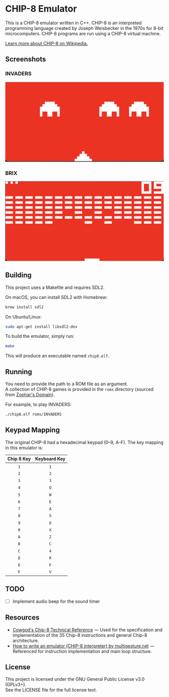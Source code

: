 # CHIP-8 Emulator

This is a CHIP-8 emulator written in C++. CHIP-8 is an interpreted programming language created by Joseph Weisbecker in the 1970s for 8-bit microcomputers. CHIP-8 programs are run using a CHIP-8 virtual machine.

[Learn more about CHIP-8 on Wikipedia.](https://en.wikipedia.org/wiki/CHIP-8)

## Screenshots

### INVADERS

![alt text](https://raw.githubusercontent.com/dimitry-co/CHIP-8-Emulator/refs/heads/main/screenshots/invaders.png "INVADERS in Chip 8")

### BRIX

![alt text](https://raw.githubusercontent.com/dimitry-co/CHIP-8-Emulator/refs/heads/main/screenshots/brix.png "BRIX in Chip 8")

## Building

This project uses a Makefile and requires SDL2.

On macOS, you can install SDL2 with Homebrew:
```sh
brew install sdl2
```

On Ubuntu/Linux:
```sh
sudo apt-get install libsdl2-dev
```

To build the emulator, simply run:
```sh
make
```

This will produce an executable named `chip8.elf`.

## Running

You need to provide the path to a ROM file as an argument.  
A collection of CHIP-8 games is provided in the `roms` directory (sourced from [Zophar's Domain](https://www.zophar.net/pdroms/chip8/chip-8-games-pack.html)).

For example, to play INVADERS:
```sh
./chip8.elf roms/INVADERS
```

## Keypad Mapping

The original CHIP-8 had a hexadecimal keypad (0–9, A–F). The key mapping in this emulator is:

| Chip 8 Key | Keyboard Key |
| :--------: | :----------: |
| `1`        | `1`          |
| `2`        | `2`          |
| `3`        | `3`          |
| `4`        | `Q`          |
| `5`        | `W`          |
| `6`        | `E`          |
| `7`        | `A`          |
| `8`        | `S`          |
| `9`        | `D`          |
| `0`        | `X`          |
| `A`        | `Z`          |
| `B`        | `C`          |
| `C`        | `4`          |
| `D`        | `R`          |
| `E`        | `F`          |
| `F`        | `V`          |

## TODO

- [ ] Implement audio beep for the sound timer

## Resources

- [Cowgod's Chip-8 Technical Reference](http://devernay.free.fr/hacks/chip8/C8TECH10.HTM) — Used for the specification and implementation of the 35 Chip-8 instructions and general Chip-8 architecture.
- [How to write an emulator (CHIP-8 interpreter) by multigesture.net](https://multigesture.net/articles/how-to-write-an-emulator-chip-8-interpreter/) — Referenced for instruction implementation and main loop structure.

## License

This project is licensed under the GNU General Public License v3.0 (GPLv3+).  
See the LICENSE file for the full license text.